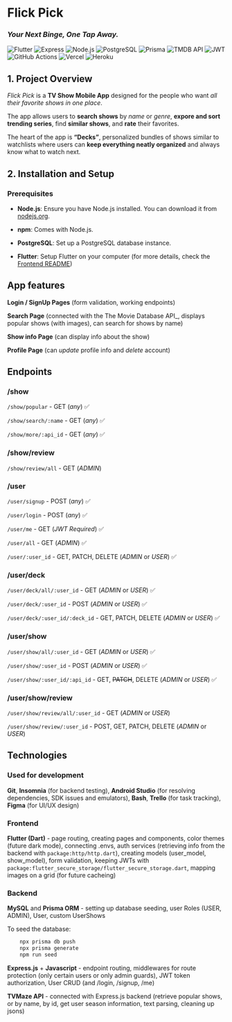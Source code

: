 # **Flick Pick**

### _Your Next Binge, One Tap Away._

![Flutter](https://img.shields.io/badge/Flutter-1976D2?style=for-the-badge&logo=flutter&logoColor=white)
![Express](https://img.shields.io/badge/Express%20js-111111?style=for-the-badge&logo=express&logoColor=white)
![Node.js](https://img.shields.io/badge/Node.js-5CA837?style=for-the-badge&logo=node.js&logoColor=white)
![PostgreSQL](https://img.shields.io/badge/PostgreSQL-255D91?style=for-the-badge&logo=postgresql&logoColor=white)
![Prisma](https://img.shields.io/badge/Prisma-394151?style=for-the-badge&logo=prisma&logoColor=white)
![TMDB API](https://img.shields.io/badge/The_Movie_Databse_API-E68A00?style=for-the-badge&logo=amazonaws&logoColor=white)
![JWT](https://img.shields.io/badge/JWT-d45dc4?style=for-the-badge&logo=jsonwebtoken&logoColor=white)
![GitHub Actions](https://img.shields.io/badge/GitHub_Actions-CC1F1F?style=for-the-badge&logo=githubactions&logoColor=white)
![Vercel](https://img.shields.io/badge/Vercel-111111?style=for-the-badge&logo=vercel&logoColor=white)
![Heroku](https://img.shields.io/badge/Heroku-5A50D0?style=for-the-badge&logo=heroku&logoColor=white)

## 1. Project Overview

_Flick Pick_ is a **TV Show Mobile App** designed for the people who want _all their favorite shows in one place_.

The app allows users to **search shows** by _name_ or _genre_, **expore and sort trending series**, find **similar shows**, and **rate** their favorites.

The heart of the app is **“Decks”**, personalized bundles of shows similar to watchlists where users can **keep everything neatly organized** and always know what to watch next.

## 2. Installation and Setup

### Prerequisites

- **Node.js**: Ensure you have Node.js installed. You can download it from [nodejs.org](https://nodejs.org/).

- **npm**: Comes with Node.js.

- **PostgreSQL**: Set up a PostgreSQL database instance.

- **Flutter**: Setup Flutter on your computer (for more details, check the [Frontend README](./frontend/README.md))

## App features

**Login / SignUp Pages** (form validation, working endpoints)

**Search Page** (connected with the The Movie Database API\_, displays popular shows (with images), can search for shows by name)

**Show info Page** (can display info about the show)

**Profile Page** (can _update_ profile info and _delete_ account)

## Endpoints

### /show

`/show/popular` - GET (_any_) ✅

`/show/search/:name` - GET (_any_) ✅

`/show/more/:api_id` - GET (_any_) ✅

### /show/review

`/show/review/all` - GET (_ADMIN_)

### /user

`/user/signup` - POST (_any_) ✅

`/user/login` - POST (_any_) ✅

`/user/me` - GET (_JWT Required_) ✅

`/user/all` - GET (_ADMIN_) ✅

`/user/:user_id` - GET, PATCH, DELETE (_ADMIN_ or _USER_) ✅

### /user/deck

`/user/deck/all/:user_id` - GET (_ADMIN_ or _USER_) ✅

`/user/deck/:user_id` - POST (_ADMIN_ or _USER_) ✅

`/user/deck/:user_id/:deck_id` - GET, PATCH, DELETE (_ADMIN_ or _USER_) ✅

### /user/show

`/user/show/all/:user_id` - GET (_ADMIN_ or _USER_) ✅

`/user/show/:user_id` - POST (_ADMIN_ or _USER_) ✅

`/user/show/:user_id/:api_id` - GET, ~~PATCH~~, DELETE (_ADMIN_ or _USER_) ✅

### /user/show/review

`/user/show/review/all/:user_id` - GET (_ADMIN_ or _USER_)

`/user/show/review/:user_id` - POST, GET, PATCH, DELETE (_ADMIN_ or _USER_)

## Technologies

### Used for development

**Git**, **Insomnia** (for backend testing), **Android Studio** (for resolving dependencies, SDK issues and emulators), **Bash**, **Trello** (for task tracking), **Figma** (for UI/UX design)

### Frontend

**Flutter (Dart)** - page routing, creating pages and components, color themes (future dark mode), connecting .envs, auth services (retrieving info from the backend with `package:http/http.dart`), creating models (user_model, show_model), form validation, keeping JWTs with `package:flutter_secure_storage/flutter_secure_storage.dart`, mapping images on a grid (for future cacheing)

### Backend

**MySQL** and **Prisma ORM** - setting up database seeding, user Roles (USER, ADMIN), User, custom UserShows

To seed the database:

```bash
    npx prisma db push
    npx prisma generate
    npm run seed
```

**Express.js** + **Javascript** - endpoint routing, middlewares for route protection (only certain users or only admin guards), JWT token authorization, User CRUD (and /login, /signup, /me)

**TVMaze API** - connected with Express.js backend (retrieve popular shows, or by name, by id, get user season information, text parsing, cleaning up jsons)
